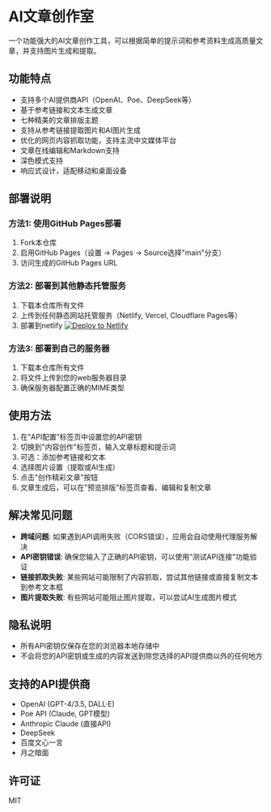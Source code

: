 # AI文章创作室

一个功能强大的AI文章创作工具，可以根据简单的提示词和参考资料生成高质量文章，并支持图片生成和提取。

## 功能特点

- 支持多个AI提供商API（OpenAI、Poe、DeepSeek等）
- 基于参考链接和文本生成文章
- 七种精美的文章排版主题
- 支持从参考链接提取图片和AI图片生成
- 优化的网页内容抓取功能，支持主流中文媒体平台
- 文章在线编辑和Markdown支持
- 深色模式支持
- 响应式设计，适配移动和桌面设备

## 部署说明

### 方法1: 使用GitHub Pages部署

1. Fork本仓库
2. 启用GitHub Pages（设置 -> Pages -> Source选择"main"分支）
3. 访问生成的GitHub Pages URL

### 方法2: 部署到其他静态托管服务

1. 下载本仓库所有文件
2. 上传到任何静态网站托管服务（Netlify, Vercel, Cloudflare Pages等）
3. 部署到netlify [![Deploy to Netlify](https://www.netlify.com/img/deploy/button.svg)](https://app.netlify.com/start/deploy?repository=https://github.com/你的用户名/api-proxy-repo)

### 方法3: 部署到自己的服务器

1. 下载本仓库所有文件
2. 将文件上传到您的web服务器目录
3. 确保服务器配置正确的MIME类型

## 使用方法

1. 在"API配置"标签页中设置您的API密钥
2. 切换到"内容创作"标签页，输入文章标题和提示词
3. 可选：添加参考链接和文本
4. 选择图片设置（提取或AI生成）
5. 点击"创作精彩文章"按钮
6. 文章生成后，可以在"预览排版"标签页查看、编辑和复制文章

## 解决常见问题

- **跨域问题**: 如果遇到API调用失败（CORS错误），应用会自动使用代理服务解决
- **API密钥错误**: 确保您输入了正确的API密钥，可以使用"测试API连接"功能验证
- **链接抓取失败**: 某些网站可能限制了内容抓取，尝试其他链接或直接复制文本到参考文本框
- **图片提取失败**: 有些网站可能阻止图片提取，可以尝试AI生成图片模式

## 隐私说明

- 所有API密钥仅保存在您的浏览器本地存储中
- 不会将您的API密钥或生成的内容发送到除您选择的API提供商以外的任何地方

## 支持的API提供商

- OpenAI (GPT-4/3.5, DALL·E)
- Poe API (Claude, GPT模型)
- Anthropic Claude (直接API)
- DeepSeek
- 百度文心一言
- 月之暗面

## 许可证

MIT
